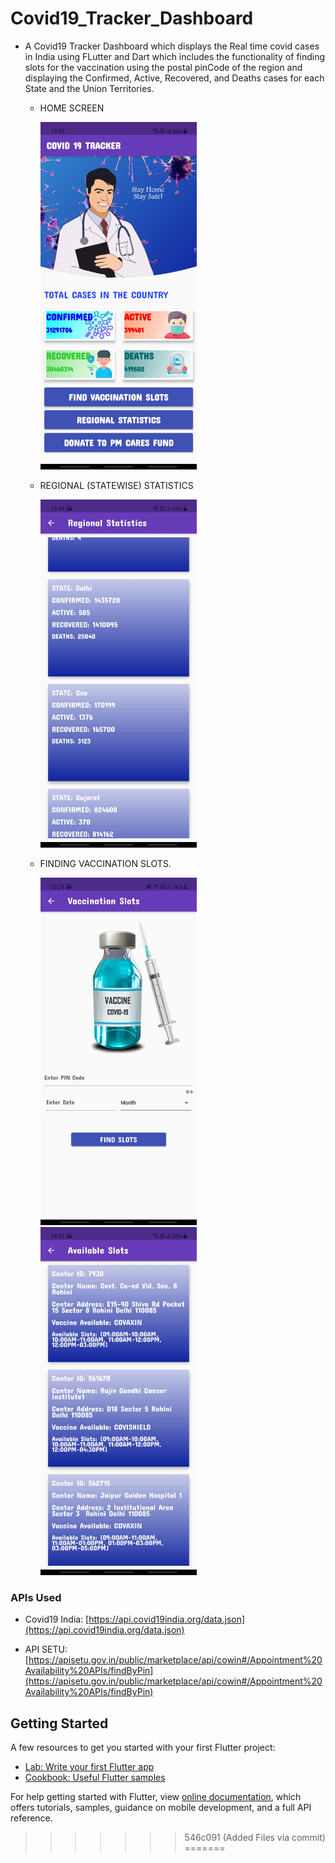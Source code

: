 # Covid19_Tracker_Dashboard

 * A Covid19 Tracker Dashboard which displays the Real time covid cases in India using FLutter and Dart which includes the functionality of finding slots for the vaccination using the postal pinCode of the region and displaying the Confirmed, Active, Recovered, and Deaths cases for each State and the Union Territories.
     
     * HOME SCREEN
  
          <img src = "Screens/home.jpg" width=250>
 
 
     * REGIONAL (STATEWISE) STATISTICS

          <img src = "Screens/region.jpg" width=250>
 
     * FINDING VACCINATION SLOTS.

          <img src = "Screens/find.jpg" width=250>         <img src = "Screens/slots.jpg" width=250>


### APIs Used
   * Covid19 India: [https://api.covid19india.org/data.json](https://api.covid19india.org/data.json)
   
   * API SETU: [https://apisetu.gov.in/public/marketplace/api/cowin#/Appointment%20Availability%20APIs/findByPin](https://apisetu.gov.in/public/marketplace/api/cowin#/Appointment%20Availability%20APIs/findByPin)

## Getting Started

A few resources to get you started with your first Flutter project:

- [Lab: Write your first Flutter app](https://flutter.dev/docs/get-started/codelab)
- [Cookbook: Useful Flutter samples](https://flutter.dev/docs/cookbook)

For help getting started with Flutter, view
[online documentation](https://flutter.dev/docs), which offers tutorials,
samples, guidance on mobile development, and a full API reference.
>>>>>>> 546c091 (Added Files via commit)
=======
